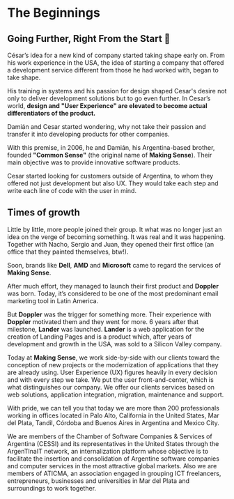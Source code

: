 # The Beginnings

## Going Further, Right From the Start 🛫 

César’s idea for a new kind of company started taking shape early on. From his work experience in the USA, the idea of starting a company that offered a development service different from those he had worked with, began to take shape.

His training in systems and his passion for design shaped Cesar's desire not only to deliver development solutions but to go even further. In Cesar’s world, **design and "User Experience" are elevated to become actual differentiators of the product.**

Damián and Cesar started wondering, why not take their passion and transfer it into developing products for other companies.

With this premise, in 2006, he and Damián, his Argentina-based brother, founded **"Common Sense"** \(the original name of **Making Sense**\). Their main objective was to provide innovative software products.

Cesar started looking for customers outside of Argentina, to whom they offered not just development but also UX. They would take each step and write each line of code with the user in mind.

## Times of growth

Little by little, more people joined their group. It what was no longer just an idea on the verge of becoming something. It was real and it was happening. Together with Nacho, Sergio and Juan, they opened their first office \(an office that they painted themselves, btw!\).

Soon, brands like **Dell**, **AMD** and **Microsoft** came to regard the services of **Making Sense**.

After much effort, they managed to launch their first product and **Doppler** was born. Today, it’s considered to be one of the most predominant email marketing tool in Latin America.

But **Doppler** was the trigger for something more. Their experience with **Doppler** motivated them and they went for more. 6 years after that milestone, **Lander** was launched. **Lander** is a web application for the creation of Landing Pages and is a product which, after years of development and growth in the USA, was sold to a Silicon Valley company.

Today at **Making Sense**, we work side-by-side with our clients toward the conception of new projects or the modernization of applications that they are already using. User Experience \(UX\) figures heavily in every decision and with every step we take. We put the user front-and-center, which is what distinguishes our company. We offer our clients services based on web solutions, application integration, migration, maintenance and support.

With pride, we can tell you that today we are more than 200 professionals working in offices located in Palo Alto, California in the United States, Mar del Plata, Tandil, Córdoba and Buenos Aires in Argentina and Mexico City.

We are members of the Chamber of Software Companies & Services of Argentina \(CESSI\) and its representatives in the United States through the ArgenTInaIT network, an internalization platform whose objective is to facilitate the insertion and consolidation of Argentine software companies and computer services in the most attractive global markets. Also we are members of ATICMA, an association engaged in grouping ICT freelancers, entrepreneurs, businesses and universities in Mar del Plata and surroundings to work together.  


